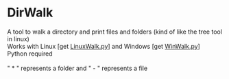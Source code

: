 # DirWalk
A tool to walk a directory and print files and folders (kind of like the tree tool in linux) <br>
Works with Linux [get [LinuxWalk.py]()] and Windows [get [WinWalk.py]()] <br>
Python required <br><br>
" * " represents a folder and " - " represents a file
